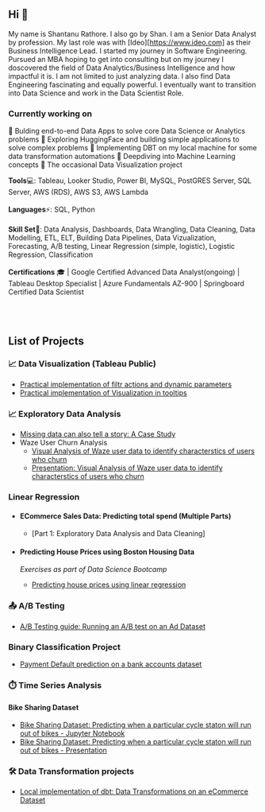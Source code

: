 ## Hi 👋
My name is Shantanu Rathore. I also go by Shan. 
I am a Senior Data Analyst by profession. My last role was with [Ideo][https://www.ideo.com] as their Business Intelligence Lead. I started my journey in Software Engineering. Pursued an MBA hoping to get into consulting but on my journey I doscovered the field of Data Analytics/Business Intelligence and how impactful it is. I am not limited to just analyzing data. I also find Data Engineering fascinating and equally powerful. I eventually want to transition into Data Science and work in the Data Scientist Role.

### Currently working on
🔭 Bulding end-to-end Data Apps to solve core Data Science or Analytics problems
🔭 Exploring HuggingFace and building simple applications to solve complex problems
🔭 Implementing DBT on my local machine for some data transformation automations
🔭 Deepdiving into Machine Learning concepts
🔭 The occasional Data Visualization project

<strong>Tools</strong>💻: Tableau, Looker Studio, Power BI, MySQL, PostGRES Server, SQL Server, AWS (RDS), AWS S3, AWS Lambda
<br><br>
<strong>Languages</strong>⚡: SQL, Python
<br><br>
<strong>Skill Set</strong>🦾: Data Analysis, Dashboards, Data Wrangling, Data Cleaning, Data Modelling, ETL, ELT, Building Data Pipelines, Data Vizualization, Forecasting, A/B testing, Linear Regression (simple, logistic), Logistic Regression, Classification
<br><br>
<strong>Certifications</strong> 🎓 | Google Certified Advanced Data Analyst(ongoing) | Tableau Desktop Specialist | Azure Fundamentals AZ-900 | Springboard Certified Data Scientist

<br><br>
## List of Projects

### :chart_with_upwards_trend: Data Visualization (Tableau Public)
- [Practical implementation of filtr actions and dynamic parameters](https://public.tableau.com/app/profile/shan.rathore/viz/NetflixAnalysis_17298226149380/Netflix-AnOverview)<br>
- [Practical implementation of Visualization in tooltips](https://public.tableau.com/app/profile/shan.rathore/viz/Netflix_analysis_17296641433150/GlobalOverview)<br>

### :chart_with_upwards_trend: Exploratory Data Analysis
- [Missing data can also tell a story: A Case Study](https://github.com/shantanurathore/Data_Cleaning_Case_Study/blob/main/Clean_Your_Data_GCDA.md)<br>
- Waze User Churn Analysis
  - [Visual Analysis of Waze user data to identify characterstics of users who churn](https://github.com/shantanurathore/WazeUserChurnAnalysis/blob/main/Waze_User_Data_EDA.ipynb)<br>
  - [Presentation: Visual Analysis of Waze user data to identify characterstics of users who churn](https://github.com/shantanurathore/WazeUserChurnAnalysis/blob/main/WazeUserChurnAnalysisEDA.pdf)<br>

### Linear Regression
- #### ECommerce Sales Data: Predicting total spend (Multiple Parts)
   - [Part 1: Exploratory Data Analysis and Data Cleaning]<br>

- #### Predicting House Prices using Boston Housing Data
  *Exercises as part of Data Science Bootcamp*<br>
   - [Predicting house prices using linear regression](https://github.com/shantanurathore/SpringBoardExercises/blob/master/Mini_Project_Linear_Regression.ipynb)<br>

### 📤 A/B Testing

- [A/B Testing guide: Running an A/B test on an Ad Dataset](https://github.com/shantanurathore/AB_Testing_guide/blob/main/AB_testing_guide.md)<br>

### Binary Classification Project

- [Payment Default prediction on a bank accounts dataset](https://github.com/shantanurathore/Payment-Default-Prediction/blob/master/DataClean_Pandas1.ipynb)<br>

### :stopwatch: Time Series Analysis

#### Bike Sharing Dataset
- [Bike Sharing Dataset: Predicting when a particular cycle staton will run out of bikes - Jupyter Notebook](https://github.com/shantanurathore/TimeSeries-Analysis-on-bike-sharing-data/blob/master/Capstone2_prod.ipynb)<br>
- [Bike Sharing Dataset: Predicting when a particular cycle staton will run out of bikes - Presentation](https://github.com/shantanurathore/TimeSeries-Analysis-on-bike-sharing-data/blob/master/Bike%20Sharing%20Data.pptx)<br>

### :hammer_and_wrench: Data Transformation projects

- [Local implementation of dbt: Data Transformations on an eCommerce Dataset](https://github.com/shantanurathore/dbt_ecommerce_project)<br>


<!--
**shantanurathore/shantanurathore** is a ✨ _special_ ✨ repository because its `README.md` (this file) appears on your GitHub profile.

Here are some ideas to get you started:

- 🔭 I’m currently working on ...
- 🌱 I’m currently learning ...
- 👯 I’m looking to collaborate on ...
- 🤔 I’m looking for help with ...
- 💬 Ask me about ...
- 📫 How to reach me: ...
- 😄 Pronouns: ...
- ⚡ Fun fact: ...
-->
